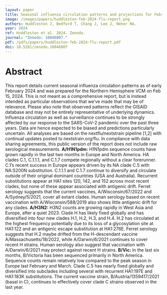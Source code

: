 ```yaml
---
layout: paper
title: Seasonal influenza circulation patterns and projections for February 2024 to February 2025
image: /images/papers/huddleston-feb-2024-flu-report.png
authors: Huddleston J, Bedford T, Chang J, Lee J, Neher RA.
year: 2024
ref: Huddleston et al. 2024. Zenodo.
journal: "Zenodo: 10846007."
pdf: /pdfs/papers/huddleston-feb-2024-flu-report.pdf
doi: 10.5281/zenodo.10846007
---
```


# Abstract

This report details current seasonal influenza circulation patterns as of early February 2024 and was prepared for the Northern Hemisphere VCM on Feb 15, 2024. This is not meant as a comprehensive report, but is instead intended as particular observations that we’ve made that may be of relevance. Please also note that observed patterns reflect the GISAID database and may not be entirely representative of underlying dynamics. Influenza circulation as well as surveillance continues to be strongly affected by our response to the SARS-CoV-2 pandemic over the past three years. Data are hence expected to be biased and predictions particularly uncertain. All analyses are based on the nextflu/nextstrain pipeline [1,2] with continual updates posted to nextstrain.org/flu. In compliance with data sharing agreements, this public version of the report does not include raw serological measurements. **A/H1N1pdm:** H1N1pdm sequence counts have grown rapidly in the last two months in Europe and North America. HA clades C.1, C.1.1.1, and C.1.7 compete regionally without a clear forerunner. C.1’s recent success in Europe appears driven by its NA clade C.5 with NA:S200N substitution. C.1.1.1 and C.1.7 continue to diversify and circulate outside of their original dominant countries (USA and Australia). Recurrent substitutions appear at HA1 sites 120, 142, and 152 across most recent clades, but none of these appear associated with antigenic drift. Ferret serology suggests that the current vaccines, A/Wisconsin/67/2022 and A/Sydney/5/2021, cover all extant clades. Human serology based on recent vaccination with A/Wisconsin/588/2019 also shows little antigenic drift for any clades. **A/H3N2:** H3N2 counts are growing rapidly in West Asia and Europe, after a quiet 2023. Clade H has likely fixed globally and has diversified into four new clades H.1, H.2, H.3, and H.4. H.2 has circulated at the highest frequency potentially due to its loss of a glycosylation site at HA1:122 and an antigenic escape substitution at HA1:276E. Ferret serology suggests that H.2 maybe drifted from the H-descendant vaccine A/Massachusetts/18/2022, while A/Darwin/6/2021 continues to cover recent H strains. Human serology also suggest that vaccination with A/Darwin/6/2021 may protect against recent H strains. **B/Vic:** In the last six months, B/Victoria has been sequenced primarily in North America. Sequence counts remain relatively low compared to the peak season in Europe last February and March. Clade C.5 has nearly fixed globally and diversified into subclades including several with recurrent HA1:197E and HA1:183K substitutions. The current vaccine strain, B/Austria/1359417/2021 (basal in C), continues to effectively cover clade C strains observed in the last year.
